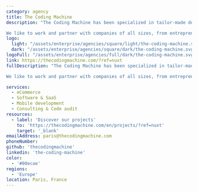 ```yaml
---
category: agency
title: The Coding Machine
description: "The Coding Machine has been specialized in tailor-made development around Open Source technologies for more than 15 years.

We like to work and partner with companies of all sizes, from entrepreneurs to multinationals, in all sectors. Technical expertise, challenge (and curiosity) is what drives us."
logo:
  light: "/assets/enterprise/agencies/square/light/the-coding-machine.svg"
  dark: "/assets/enterprise/agencies/square/dark/the-coding-machine.svg"
logoFull: "/assets/enterprise/agencies/full/dark/the-coding-machine.svg"
link: https://thecodingmachine.com/?ref=nuxt
fullDescription: "The Coding Machine has been specialized in tailor-made development around Open Source technologies for more than 15 years.

We like to work and partner with companies of all sizes, from entrepreneurs to multinationals, in all sectors. Technical expertise, challenge (and curiosity) is what drives us."

services:
  - eCommerce
  - Software & SaaS
  - Mobile development
  - Consulting & Code audit
resources:
  - label: 'Discover our projects'
    to: 'https://thecodingmachine.com/en/projects/?ref=nuxt'
    target: '_blank'
emailAddress: paris@thecodingmachine.com
phoneNumber:
github: 'thecodingmachine'
linkedin: 'the-coding-machine'
color:
  - '#00ecae'
regions:
  - 'Europe'
location: Paris, France
---
```

